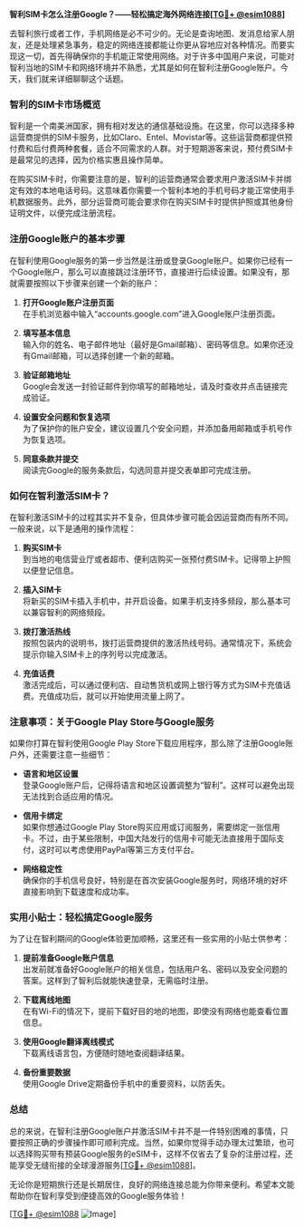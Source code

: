 **智利SIM卡怎么注册Google？——轻松搞定海外网络连接[[TG💪+ @esim1088](https://t.me/s/esim1088)]**

去智利旅行或者工作，手机网络是必不可少的。无论是查询地图、发消息给家人朋友，还是处理紧急事务，稳定的网络连接都能让你更从容地应对各种情况。而要实现这一切，首先得确保你的手机能正常使用网络。对于许多中国用户来说，可能对智利当地的SIM卡和网络环境并不熟悉，尤其是如何在智利注册Google账户。今天，我们就来详细聊聊这个话题。

### 智利的SIM卡市场概览

智利是一个南美洲国家，拥有相对发达的通信基础设施。在这里，你可以选择多种运营商提供的SIM卡服务，比如Claro、Entel、Movistar等。这些运营商都提供预付费和后付费两种套餐，适合不同需求的人群。对于短期游客来说，预付费SIM卡是最常见的选择，因为价格实惠且操作简单。

在购买SIM卡时，你需要注意的是，智利的运营商通常会要求用户激活SIM卡并绑定有效的本地电话号码。这意味着你需要一个智利本地的手机号码才能正常使用手机数据服务。此外，部分运营商可能会要求你在购买SIM卡时提供护照或其他身份证明文件，以便完成注册流程。

### 注册Google账户的基本步骤

在智利使用Google服务的第一步当然是注册或登录Google账户。如果你已经有一个Google账户，那么可以直接跳过注册环节，直接进行后续设置。如果没有，那就需要按照以下步骤来创建一个新的账户：

1. **打开Google账户注册页面**  
   在手机浏览器中输入“accounts.google.com”进入Google账户注册页面。

2. **填写基本信息**  
   输入你的姓名、电子邮件地址（最好是Gmail邮箱）、密码等信息。如果你还没有Gmail邮箱，可以选择创建一个新的邮箱。

3. **验证邮箱地址**  
   Google会发送一封验证邮件到你填写的邮箱地址，请及时查收并点击链接完成验证。

4. **设置安全问题和恢复选项**  
   为了保护你的账户安全，建议设置几个安全问题，并添加备用邮箱或手机号作为恢复选项。

5. **同意条款并提交**  
   阅读完Google的服务条款后，勾选同意并提交表单即可完成注册。

### 如何在智利激活SIM卡？

在智利激活SIM卡的过程其实并不复杂，但具体步骤可能会因运营商而有所不同。一般来说，以下是通用的操作流程：

1. **购买SIM卡**  
   到当地的电信营业厅或者超市、便利店购买一张预付费SIM卡。记得带上护照以便登记信息。

2. **插入SIM卡**  
   将新买的SIM卡插入手机中，并开启设备。如果手机支持多频段，那么基本可以兼容智利的网络频段。

3. **拨打激活热线**  
   按照包装内的说明书，拨打运营商提供的激活热线号码。通常情况下，系统会提示你输入SIM卡上的序列号以完成激活。

4. **充值话费**  
   激活完成后，可以通过便利店、自动售货机或网上银行等方式为SIM卡充值话费。充值成功后，就可以开始使用流量上网了。

### 注意事项：关于Google Play Store与Google服务

如果你打算在智利使用Google Play Store下载应用程序，那么除了注册Google账户外，还需要注意一些细节：

- **语言和地区设置**  
  登录Google账户后，记得将语言和地区设置调整为“智利”。这样可以避免出现无法找到合适应用的情况。

- **信用卡绑定**  
  如果你想通过Google Play Store购买应用或订阅服务，需要绑定一张信用卡。不过，由于某些限制，中国大陆发行的信用卡可能无法直接用于国际支付，这时可以考虑使用PayPal等第三方支付平台。

- **网络稳定性**  
  确保你的手机信号良好，特别是在首次安装Google服务时，网络环境的好坏直接影响到下载速度和成功率。

### 实用小贴士：轻松搞定Google服务

为了让在智利期间的Google体验更加顺畅，这里还有一些实用的小贴士供参考：

1. **提前准备Google账户信息**  
   出发前就准备好Google账户的相关信息，包括用户名、密码以及安全问题的答案。这样到了智利后就能快速登录，无需临时注册。

2. **下载离线地图**  
   在有Wi-Fi的情况下，提前下载好目的地的地图，即使没有网络也能查看位置信息。

3. **使用Google翻译离线模式**  
   下载离线语言包，方便随时随地查阅翻译结果。

4. **备份重要数据**  
   使用Google Drive定期备份手机中的重要资料，以防丢失。

### 总结

总的来说，在智利注册Google账户并激活SIM卡并不是一件特别困难的事情，只要按照正确的步骤操作即可顺利完成。当然，如果你觉得手动办理太过繁琐，也可以选择购买带有预装Google服务的eSIM卡，这样不仅省去了复杂的注册过程，还能享受无缝衔接的全球漫游服务[[TG💪+ @esim1088](https://t.me/s/esim1088)]。

无论你是短期旅行还是长期居住，良好的网络连接总能为你带来便利。希望本文能帮助你在智利享受到便捷高效的Google服务体验！

[[TG💪+ @esim1088](https://t.me/s/esim1088) ![Image](https://i.postimg.cc/4NQfJmqS/Snipaste-2025-05-13-00-14-12.png)]